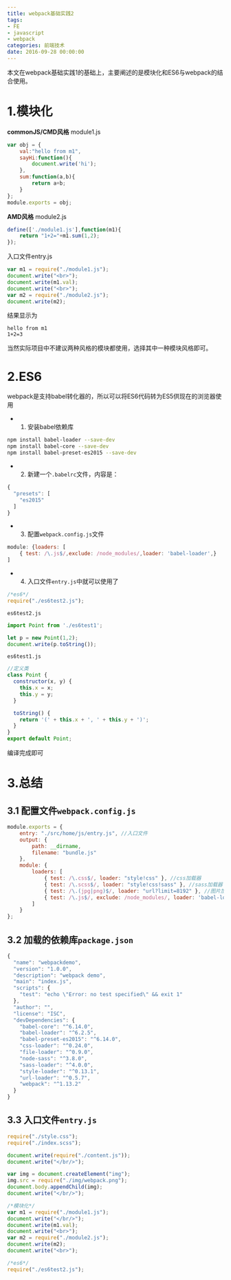 ```yaml
---
title: webpack基础实践2
tags: 
- FE
- javascript
- webpack
categories: 前端技术
date: 2016-09-28 00:00:00
---
```

本文在webpack基础实践1的基础上，主要阐述的是模块化和ES6与webpack的结合使用。
# 1.模块化
**commonJS/CMD风格**
module1.js

```javascript
var obj = {
	val:"hello from m1",
	sayHi:function(){
		document.write('hi');
	},
	sum:function(a,b){
		return a+b;
	}
};
module.exports = obj;
```
**AMD风格**
module2.js

```javascript
define(['./module1.js'],function(m1){
	return "1+2="+m1.sum(1,2);
});
```
入口文件entry.js

```javascript
var m1 = require("./module1.js");
document.write("<br>");    
document.write(m1.val);    
document.write("<br>");    
var m2 = require("./module2.js");
document.write(m2); 
```
结果显示为
```
hello from m1
1+2=3
```
当然实际项目中不建议两种风格的模块都使用，选择其中一种模块风格即可。
# 2.ES6
webpack是支持babel转化器的，所以可以将ES6代码转为ES5供现在的浏览器使用
- 1) 安装babel依赖库

```bash
npm install babel-loader --save-dev
npm install babel-core --save-dev
npm install babel-preset-es2015 --save-dev
```
- 2) 新建一个`.babelrc`文件，内容是：

```javascript
{
  "presets": [
    "es2015"
  ]
}
```
- 3) 配置`webpack.config.js`文件
```javascript
module: {loaders: [
    { test: /\.js$/,exclude: /node_modules/,loader: 'babel-loader',}
]
```
- 4) 入口文件`entry.js`中就可以使用了

```javascript
/*es6*/
require("./es6test2.js");
```
`es6test2.js`

```javascript
import Point from './es6test1';

let p = new Point(1,2);
document.write(p.toString()); 
```
`es6test1.js`

```javascript
//定义类
class Point {
  constructor(x, y) {
    this.x = x;
    this.y = y;
  }

  toString() {
    return '(' + this.x + ', ' + this.y + ')';
  }
}
export default Point; 
```
编译完成即可
# 3.总结

## 3.1 配置文件`webpack.config.js`

```javascript
module.exports = {
    entry: "./src/home/js/entry.js", //入口文件
    output: {
        path: __dirname,
        filename: "bundle.js"
    },
    module: {
        loaders: [
            { test: /\.css$/, loader: "style!css" }, //css加载器
            { test: /\.scss$/, loader: "style!css!sass" }, //sass加载器
            { test: /\.(jpg|png)$/, loader: "url?limit=8192" }, //图片加载器
            { test: /\.js$/, exclude: /node_modules/, loader: 'babel-loader', }
        ]
    }
};
```
## 3.2 加载的依赖库`package.json`

```javascript
{
  "name": "webpackdemo",
  "version": "1.0.0",
  "description": "webpack demo",
  "main": "index.js",
  "scripts": {
    "test": "echo \"Error: no test specified\" && exit 1"
  },
  "author": "",
  "license": "ISC",
  "devDependencies": {
    "babel-core": "^6.14.0",
    "babel-loader": "^6.2.5",
    "babel-preset-es2015": "^6.14.0",
    "css-loader": "^0.24.0",
    "file-loader": "^0.9.0",
    "node-sass": "^3.8.0",
    "sass-loader": "^4.0.0",
    "style-loader": "^0.13.1",
    "url-loader": "^0.5.7",
    "webpack": "^1.13.2"
  }
}
```
## 3.3 入口文件`entry.js`
```javascript
require("./style.css");
require("./index.scss");

document.write(require("./content.js")); 
document.write("</br/>");    

var img = document.createElement("img"); 
img.src = require("./img/webpack.png"); 
document.body.appendChild(img);
document.write("</br/>");    

/*模块化*/
var m1 = require("./module1.js");
document.write("</br/>");    
document.write(m1.val);    
document.write("<br>");    
var m2 = require("./module2.js");
document.write(m2);    
document.write("<br>");    

/*es6*/
require("./es6test2.js");
```
